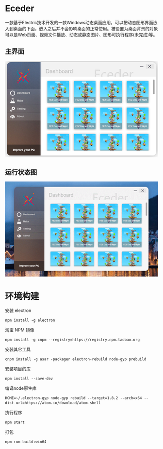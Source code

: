 # Eceder

一款基于Electric技术开发的一款Windows动态桌面应用，可以把动态图形界面嵌入到桌面的下面，嵌入之后并不会影响桌面的正常使用。被设置为桌面背景的对象可以是Web页面、视频文件播放、动态或静态图片、图形可执行程序(未完成)等。

## 主界面

![main](/show/main.png)



## 运行状态图

![gif_show](/show/gif_show.gif)

# 环境构建

安装 electron

```shell
npm install -g electron
```

淘宝 NPM 镜像

```shell
npm install -g cnpm --registry=https://registry.npm.taobao.org
```

安装其它工具

```shell
cnpm install -g asar -packager electron-rebuild node-gyp prebuild
```

安装项目的库

```shell
npm install --save-dev
```

编译node原生库

```shell
HOME=~/.electron-gyp node-gyp rebuild --target=1.8.2 --arch=x64 --dist-url=https://atom.io/download/atom-shell
```

执行程序

```shell
npm start
```

打包

```shell
npm run build:win64
```

